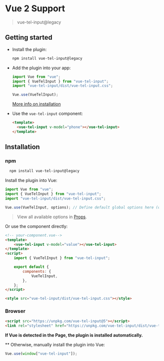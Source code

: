 # Vue 2 Support

> vue-tel-input@legacy

## Getting started

- Install the plugin:

  ```sh
  npm install vue-tel-input@legacy
  ```

- Add the plugin into your app:

  ```javascript
  import Vue from "vue";
  import { VueTelInput } from "vue-tel-input";
  import "vue-tel-input/dist/vue-tel-input.css";

  Vue.use(VueTelInput);
  ```

  [More info on installation](#installation)

- Use the `vue-tel-input` component:

  ```html
  <template>
  	<vue-tel-input v-model="phone"></vue-tel-input>
  </template>
  ```

## Installation

### npm

```bash
  npm install vue-tel-input@legacy
```

Install the plugin into Vue:

```javascript
import Vue from "vue";
import { VueTelInput } from "vue-tel-input";
import "vue-tel-input/dist/vue-tel-input.css";

Vue.use(VueTelInput, options); // Define default global options here (optional)
```

> View all available options in [Props](https://vue-tel-input.iamstevendao.com/usage/props.html).

Or use the component directly:

```html
<!-- your-component.vue-->
<template>
	<vue-tel-input v-model="value"></vue-tel-input>
</template>
<script>
	import { VueTelInput } from "vue-tel-input";

	export default {
		components: {
			VueTelInput,
		},
	};
</script>

<style src="vue-tel-input/dist/vue-tel-input.css"></style>
```

### Browser

```html
<script src="https://unpkg.com/vue-tel-input@5"></script>
<link rel="stylesheet" href="https://unpkg.com/vue-tel-input/dist/vue-tel-input.css" />
```

**If Vue is detected in the Page, the plugin is installed automatically.**

\*\* Otherwise, manually install the plugin into Vue:

```js
Vue.use(window["vue-tel-input"]);
```
